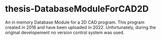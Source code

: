 # thesis-DatabaseModuleForCAD2D
An in memory Database Module for a 2D CAD program. This program created in 2016 and have been uploaded in 2022. Unfortunately, during the original developement no version control system was used.
